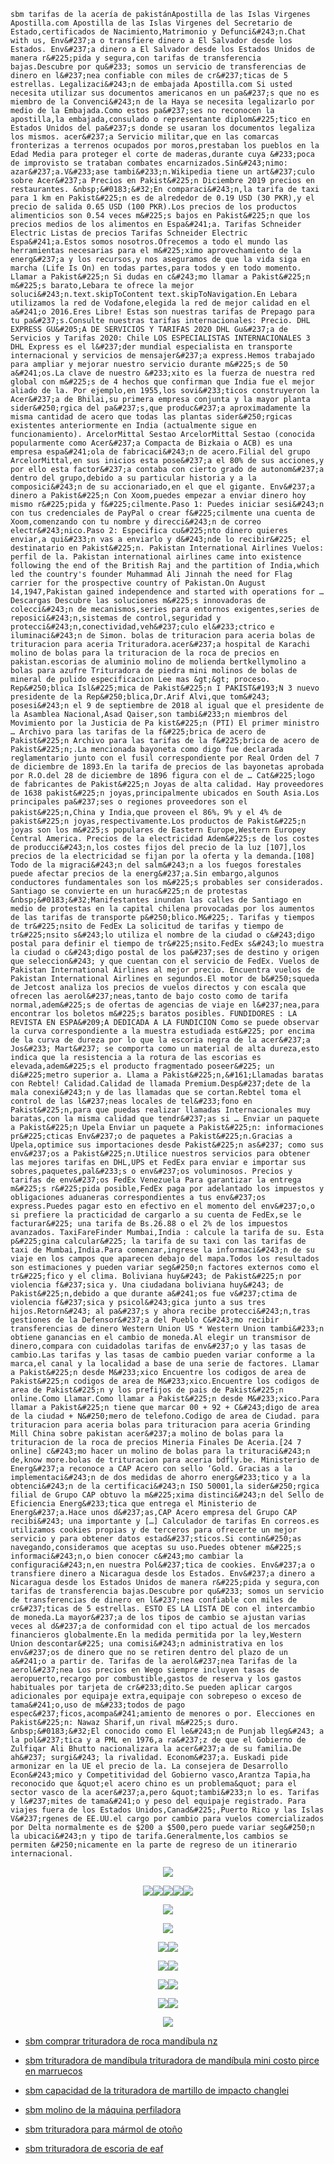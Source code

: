 
```
sbm tarifas de la acería de pakistánApostilla de las Islas Virgenes Apostilla.com Apostilla de las Islas Virgenes del Secretario de Estado,certificados de Nacimiento,Matrimonio y Defunci&#243;n.Chat with us, Env&#237;a o transfiere dinero a El Salvador desde los Estados. Env&#237;a dinero a El Salvador desde los Estados Unidos de manera r&#225;pida y segura,con tarifas de transferencia bajas.Descubre por qu&#233; somos un servicio de transferencias de dinero en l&#237;nea confiable con miles de cr&#237;ticas de 5 estrellas. Legalizaci&#243;n de embajada Apostilla.com Si usted necesita utilizar sus documentos americanos en un pa&#237;s que no es miembro de la Convenci&#243;n de la Haya se necesita legalizarlo por medio de la Embajada.Como estos pa&#237;ses no reconocen la apostilla,la embajada,consulado o representante diplom&#225;tico en Estados Unidos del pa&#237;s donde se usaran los documentos legaliza los mismos. acer&#237;a Servicio militar,que en las comarcas fronterizas a terrenos ocupados por moros,prestaban los pueblos en la Edad Media para proteger el corte de maderas,durante cuya &#233;poca de improvisto se trataban combates encarnizados.Sin&#243;nimo: azar&#237;a.V&#233;ase tambi&#233;n.Wikipedia tiene un art&#237;culo sobre Acer&#237;a Precios en Pakist&#225;n Diciembre 2019 precios en restaurantes. &nbsp;&#0183;&#32;En comparaci&#243;n,la tarifa de taxi para 1 km en Pakist&#225;n es de alrededor de 0.19 USD (30 PKR),y el precio de salida 0.65 USD (100 PKR).Los precios de los productos alimenticios son 0.54 veces m&#225;s bajos en Pakist&#225;n que los precios medios de los alimentos en Espa&#241;a. Tarifas Schneider Electric Listas de precios Tarifas Schneider Electric Espa&#241;a.Estos somos nosotros.Ofrecemos a todo el mundo las herramientas necesarias para el m&#225;ximo aprovechamiento de la energ&#237;a y los recursos,y nos aseguramos de que la vida siga en marcha (Life Is On) en todas partes,para todos y en todo momento. Llamar a Pakist&#225;n Si dudas en c&#243;mo llamar a Pakist&#225;n m&#225;s barato,Lebara te ofrece la mejor soluci&#243;n.text.skipToContent text.skipToNavigation.En Lebara utilizamos la red de Vodafone,elegida la red de mejor calidad en el a&#241;o 2016.Eres Libre! Estas son nuestras tarifas de Prepago para tu pa&#237;s.Consulte nuestras tarifas internacionales: Precio. DHL EXPRESS GU&#205;A DE SERVICIOS Y TARIFAS 2020 DHL Gu&#237;a de Servicios y Tarifas 2020: Chile LOS ESPECIALISTAS INTERNACIONALES 3 DHL Express es el l&#237;der mundial especialista en transporte internacional y servicios de mensajer&#237;a express.Hemos trabajado para ampliar y mejorar nuestro servicio durante m&#225;s de 50 a&#241;os.La clave de nuestro &#233;xito es la fuerza de nuestra red global con m&#225;s de 4 hechos que confirman que India fue el mejor aliado de la. Por ejemplo,en 1955,los sovi&#233;ticos construyeron la Acer&#237;a de Bhilai,su primera empresa conjunta y la mayor planta sider&#250;rgica del pa&#237;s,que produc&#237;a aproximadamente la misma cantidad de acero que todas las plantas sider&#250;rgicas existentes anteriormente en India (actualmente sigue en funcionamiento). ArcelorMittal Sestao ArcelorMittal Sestao (conocida popularmente como Acer&#237;a Compacta de Bizkaia o ACB) es una empresa espa&#241;ola de fabricaci&#243;n de acero.Filial del grupo ArcelorMittal,en sus inicios esta pose&#237;a el 80% de sus acciones,y por ello esta factor&#237;a contaba con cierto grado de autonom&#237;a dentro del grupo,debido a su particular historia y a la composici&#243;n de su accionariado,en el que el gigante. Env&#237;a dinero a Pakist&#225;n Con Xoom,puedes empezar a enviar dinero hoy mismo r&#225;pida y f&#225;cilmente.Paso 1: Puedes iniciar sesi&#243;n con tus credenciales de PayPal o crear f&#225;cilmente una cuenta de Xoom,comenzando con tu nombre y direcci&#243;n de correo electr&#243;nico.Paso 2: Especifica cu&#225;nto dinero quieres enviar,a qui&#233;n vas a enviarlo y d&#243;nde lo recibir&#225; el destinatario en Pakist&#225;n. Pakistan International Airlines Vuelos: perfil de la. Pakistan international airlines came into existence following the end of the British Raj and the partition of India,which led the country's founder Muhammad Ali Jinnah the need for Flag carrier for the prospective country of Pakistan.On August 14,1947,Pakistan gained independence and started with operations for … Descargas Descubre las soluciones m&#225;s innovadoras de colecci&#243;n de mecanismos,series para entornos exigentes,series de reposici&#243;n,sistemas de control,seguridad y protecci&#243;n,conectividad,veh&#237;culo el&#233;ctrico e iluminaci&#243;n de Simon. bolas de trituracion para aceria bolas de trituracion para aceria Trituradora.acer&#237;a hospital de Karachi molino de bolas para la trituracion de la roca de precios en pakistan.escorias de aluminio molino de molienda bertkellymolino a bolas para azufre Trituradora de piedra mini molinos de bolas de mineral de pulido especificacion Lee mas &gt;&gt; proceso. Rep&#250;blica Isl&#225;mica de Pakist&#225;n I PAKIST&#193;N 3 nuevo presidente de la Rep&#250;blica,Dr.Arif Alvi,que tom&#243; posesi&#243;n el 9 de septiembre de 2018 al igual que el presidente de la Asamblea Nacional,Asad Qaiser,son tambi&#233;n miembros del Movimiento por la Justicia de Pa kist&#225;n (PTI) El primer ministro … Archivo para las tarifas de la f&#225;brica de acero de Pakist&#225;n Archivo para las tarifas de la f&#225;brica de acero de Pakist&#225;n;.La mencionada bayoneta como digo fue declarada reglamentario junto con el fusil correspondiente por Real Orden del 7 de diciembre de 1893.En la tarifa de precios de las bayonetas aprobada por R.O.del 28 de diciembre de 1896 figura con el de … Cat&#225;logo de fabricantes de Pakist&#225;n Joyas de alta calidad. Hay proveedores de 1638 pakist&#225;n joyas,principalmente ubicados en South Asia.Los principales pa&#237;ses o regiones proveedores son el pakist&#225;n,China y India,que proveen el 86%，9% y el 4% de pakist&#225;n joyas,respectivamente.Los productos de Pakist&#225;n joyas son los m&#225;s populares de Eastern Europe,Western Europey Central America. Precios de la electricidad Adem&#225;s de los costes de producci&#243;n,los costes fijos del precio de la luz [107],los precios de la electricidad se fijan por la oferta y la demanda.[108] Todo de la migraci&#243;n del salm&#243;n a los fuegos forestales puede afectar precios de la energ&#237;a.Sin embargo,algunos conductores fundamentales son los m&#225;s probables ser considerados. Santiago se convierte en un hurac&#225;n de protestas &nbsp;&#0183;&#32;Manifestantes inundan las calles de Santiago en medio de protestas en la capital chilena provocadas por los aumentos de las tarifas de transporte p&#250;blico.M&#225;. Tarifas y tiempos de tr&#225;nsito de FedEx La solicitud de tarifas y tiempo de tr&#225;nsito s&#243;lo utiliza el nombre de la ciudad o c&#243;digo postal para definir el tiempo de tr&#225;nsito.FedEx s&#243;lo muestra la ciudad o c&#243;digo postal de los pa&#237;ses de destino y origen que seleccion&#243; y que cuentan con el servicio de FedEx. Vuelos de Pakistan International Airlines al mejor precio. Encuentra vuelos de Pakistan International Airlines en segundos.El motor de b&#250;squeda de Jetcost analiza los precios de vuelos directos y con escala que ofrecen las aerol&#237;neas,tanto de bajo costo como de tarifa normal,adem&#225;s de ofertas de agencias de viaje en l&#237;nea,para encontrar los boletos m&#225;s baratos posibles. FUNDIDORES : LA REVISTA EN ESPA&#209;A DEDICADA A LA FUNDICION Como se puede observar la curva correspondiente a la muestra estudiada est&#225; por encima de la curva de dureza por lo que la escoria negra de la acer&#237;a Jos&#233; Mart&#237; se comporta como un material de alta dureza,esto indica que la resistencia a la rotura de las escorias es elevada,adem&#225;s el producto fragmentado poseer&#225; un di&#225;metro superior a. Llama a Pakist&#225;n,&#161;Llamadas baratas con Rebtel! Calidad.Calidad de llamada Premium.Desp&#237;dete de la mala conexi&#243;n y de las llamadas que se cortan.Rebtel toma el control de las l&#237;neas locales de tel&#233;fono en Pakist&#225;n,para que puedas realizar llamadas Internacionales muy baratas,con la misma calidad que tendr&#237;as si … Enviar un paquete a Pakist&#225;n Upela Enviar un paquete a Pakist&#225;n: informaciones pr&#225;cticas Env&#237;o de paquetes a Pakist&#225;n.Gracias a Upela,optimice sus importaciones desde Pakist&#225;n as&#237; como sus env&#237;os a Pakist&#225;n.Utilice nuestros servicios para obtener las mejores tarifas en DHL,UPS et FedEx para enviar e importar sus sobres,paquetes,pal&#233;s o env&#237;os voluminosos. Precios y tarifas de env&#237;os FedEx Venezuela Para garantizar la entrega m&#225;s r&#225;pida posible,FedEx paga por adelantado los impuestos y obligaciones aduaneras correspondientes a tus env&#237;os express.Puedes pagar esto en efectivo en el momento del env&#237;o,o si prefiere la practicidad de cargarlo a su cuenta de FedEx,se le facturar&#225; una tarifa de Bs.26.88 o el 2% de los impuestos avanzados. TaxiFareFinder Mumbai,India : calcule la tarifa de su. Esta p&#225;gina calcular&#225; la tarifa de su taxi con las tarifas de taxi de Mumbai,India.Para comenzar,ingrese la informaci&#243;n de su viaje en los campos que aparecen debajo del mapa.Todos los resultados son estimaciones y pueden variar seg&#250;n factores externos como el tr&#225;fico y el clima. Boliviana huy&#243; de Pakist&#225;n por violencia f&#237;sica y. Una ciudadana boliviana huy&#243; de Pakist&#225;n,debido a que durante a&#241;os fue v&#237;ctima de violencia f&#237;sica y psicol&#243;gica junto a sus tres hijos.Retorn&#243; al pa&#237;s y ahora recibe protecci&#243;n,tras gestiones de la Defensor&#237;a del Pueblo C&#243;mo recibir transferencias de dinero Western Union US * Western Union tambi&#233;n obtiene ganancias en el cambio de moneda.Al elegir un transmisor de dinero,compara con cuidadolas tarifas de env&#237;o y las tasas de cambio.Las tarifas y las tasas de cambio pueden variar conforme a la marca,el canal y la localidad a base de una serie de factores. Llamar a Pakist&#225;n desde M&#233;xico Encuentre los codigos de area de Pakist&#225;n codigos de area de M&#233;xico.Encuentre los codigos de area de Pakist&#225;n y los prefijos de pais de Pakist&#225;n online.Como Llamar.Como llamar a Pakist&#225;n desde M&#233;xico.Para llamar a Pakist&#225;n tiene que marcar 00 + 92 + C&#243;digo de area de la ciudad + N&#250;mero de telefono.Codigo de area de Ciudad. para trituracion para aceria bolas para trituracion para aceria Grinding Mill China sobre pakistan acer&#237;a molino de bolas para la trituracion de la roca de precios Mineria Finales De Aceria.[24 7 online] c&#243;mo hacer un molino de bolas para la trituraci&#243;n de,know more.bolas de trituracion para aceria bdfly.be. Ministerio de Energ&#237;a reconoce a CAP Acero con sello ‘Gold. Gracias a la implementaci&#243;n de dos medidas de ahorro energ&#233;tico y a la obtenci&#243;n de la certificaci&#243;n ISO 50001,la sider&#250;rgica filial de Grupo CAP obtuvo la m&#225;xima distinci&#243;n del Sello de Eficiencia Energ&#233;tica que entrega el Ministerio de Energ&#237;a.Hace unos d&#237;as,CAP Acero empresa del Grupo CAP recibi&#243; una importante y […] Calculador de tarifas En correos.es utilizamos cookies propias y de terceros para ofrecerte un mejor servicio y para obtener datos estad&#237;sticos.Si contin&#250;as navegando,consideramos que aceptas su uso.Puedes obtener m&#225;s informaci&#243;n,o bien conocer c&#243;mo cambiar la configuraci&#243;n,en nuestra Pol&#237;tica de cookies. Env&#237;a o transfiere dinero a Nicaragua desde los Estados. Env&#237;a dinero a Nicaragua desde los Estados Unidos de manera r&#225;pida y segura,con tarifas de transferencia bajas.Descubre por qu&#233; somos un servicio de transferencias de dinero en l&#237;nea confiable con miles de cr&#237;ticas de 5 estrellas. ESTO ES LA LISTA DE con el intercambio de moneda.La mayor&#237;a de los tipos de cambio se ajustan varias veces al d&#237;a de conformidad con el tipo actual de los mercados financieros globalmente.En la medida permitida por la ley,Western Union descontar&#225; una comisi&#243;n administrativa en los env&#237;os de dinero que no se retiren dentro del plazo de un a&#241;o a partir de. Tarifas de la aerol&#237;nea Tarifas de la aerol&#237;nea Los precios en Wego siempre incluyen tasas de aeropuerto,recargo por combustible,gastos de reserva y los gastos habituales por tarjeta de cr&#233;dito.Se pueden aplicar cargos adicionales por equipaje extra,equipaje con sobrepeso o exceso de tama&#241;o,uso de m&#233;todos de pago espec&#237;ficos,acompa&#241;amiento de menores o por. Elecciones en Pakist&#225;n: Nawaz Sharif,un rival m&#225;s duro. &nbsp;&#0183;&#32;El conocido como El le&#243;n de Punjab lleg&#243; a la pol&#237;tica y a PML en 1976,a ra&#237;z de que el Gobierno de Zulfiqar Ali Bhutto nacionalizara la acer&#237;a de su familia.De ah&#237; surgi&#243; la rivalidad. Econom&#237;a. Euskadi pide armonizar en la UE el precio de la. La consejera de Desarrollo Econ&#243;mico y Competitividad del Gobierno vasco,Arantza Tapia,ha reconocido que &quot;el acero chino es un problema&quot; para el sector vasco de la acer&#237;a,pero &quot;tambi&#233;n lo es. Tarifas y l&#237;mites de tama&#241;o y peso del equipaje registrado. Para viajes fuera de los Estados Unidos,Canad&#225;,Puerto Rico y las Islas V&#237;rgenes de EE.UU.el cargo por cambio para vuelos comercializados por Delta normalmente es de $200 a $500,pero puede variar seg&#250;n la ubicaci&#243;n y tipo de tarifa.Generalmente,los cambios se permiten &#250;nicamente en la parte de regreso de un itinerario internacional. 
```

<div align="center">

<a href="https://es-crusher.shibang-china.com/github&k=sbm+tarifas+de+la+acer%C3%ADa+de+pakist%C3%A1n"><img src="https://static.shibang-china.com/es/crusher/logo.jpg"></a>

<a href="https://es-crusher.shibang-china.com/github&k=sbm+tarifas+de+la+acer%C3%ADa+de+pakist%C3%A1n"><img src="https://static.shibang-china.com/es/crusher/index.jpg"></a><a href="https://es-crusher.shibang-china.com/material.htmlgithub&k=sbm+tarifas+de+la+acer%C3%ADa+de+pakist%C3%A1n"><img src="https://static.shibang-china.com/es/crusher/material.jpg"></a><a href="https://es-crusher.shibang-china.com/application.htmlgithub&k=sbm+tarifas+de+la+acer%C3%ADa+de+pakist%C3%A1n"><img src="https://static.shibang-china.com/es/crusher/application.jpg"></a><a href="https://es-crusher.shibang-china.com/aboutus.htmlgithub&k=sbm+tarifas+de+la+acer%C3%ADa+de+pakist%C3%A1n"><img src="https://static.shibang-china.com/es/crusher/aboutus.jpg"></a><a href="https://es-crusher.shibang-china.com/contact.htmlgithub&k=sbm+tarifas+de+la+acer%C3%ADa+de+pakist%C3%A1n"><img src="https://static.shibang-china.com/es/crusher/contact.jpg"></a>

<a href="https://es-crusher.shibang-china.com/github&k=sbm+tarifas+de+la+acer%C3%ADa+de+pakist%C3%A1n"><img src="https://static.shibang-china.com/es/crusher/banner.jpg"></a>

<a href="https://swt.shibang-china.com/github&k=sbm+tarifas+de+la+acer%C3%ADa+de+pakist%C3%A1n"><img src="https://static.shibang-china.com/es/crusher/text.jpg"></a>

<a href="https://swt.shibang-china.com/github&k=sbm+tarifas+de+la+acer%C3%ADa+de+pakist%C3%A1n"><img src="https://static.shibang-china.com/es/crusher/chat.jpg"></a><a href="https://es-crusher.shibang-china.com/contact.htmlgithub&k=sbm+tarifas+de+la+acer%C3%ADa+de+pakist%C3%A1n"><img src="https://static.shibang-china.com/es/crusher/message.jpg"></a>

<a href="https://es-crusher.shibang-china.com/products/pe.htmlgithub&k=sbm+tarifas+de+la+acer%C3%ADa+de+pakist%C3%A1n"><img src="https://static.shibang-china.com/es/crusher/pe.jpg"></a><a href="https://es-crusher.shibang-china.com/products/pf.htmlgithub&k=sbm+tarifas+de+la+acer%C3%ADa+de+pakist%C3%A1n"><img src="https://static.shibang-china.com/es/crusher/pf.jpg"></a>

<a href="https://es-crusher.shibang-china.com/products/hpt.htmlgithub&k=sbm+tarifas+de+la+acer%C3%ADa+de+pakist%C3%A1n"><img src="https://static.shibang-china.com/es/crusher/hpt.jpg"></a><a href="https://es-crusher.shibang-china.com/products/vsi.htmlgithub&k=sbm+tarifas+de+la+acer%C3%ADa+de+pakist%C3%A1n"><img src="https://static.shibang-china.com/es/crusher/vsi.jpg"></a>

<a href="https://es-crusher.shibang-china.com/products/klv.htmlgithub&k=sbm+tarifas+de+la+acer%C3%ADa+de+pakist%C3%A1n"><img src="https://static.shibang-china.com/es/crusher/klv.jpg"></a><a href="https://es-crusher.shibang-china.com/products/portable.htmlgithub&k=sbm+tarifas+de+la+acer%C3%ADa+de+pakist%C3%A1n"><img src="https://static.shibang-china.com/es/crusher/portable.jpg"></a>

<a href="https://swt.shibang-china.com/github&k=sbm+tarifas+de+la+acer%C3%ADa+de+pakist%C3%A1n"><img src="https://static.shibang-china.com/es/crusher/case.jpg"></a>

</div>


* [sbm comprar trituradora de roca mandíbula nz](sbm%20comprar%20trituradora%20de%20roca%20mand%C3%ADbula%20nz.md)

* [sbm trituradora de mandíbula trituradora de mandíbula mini costo pirce en marruecos](sbm%20trituradora%20de%20mand%C3%ADbula%20trituradora%20de%20mand%C3%ADbula%20mini%20costo%20pirce%20en%20marruecos.md)

* [sbm capacidad de la trituradora de martillo de impacto changlei](sbm%20capacidad%20de%20la%20trituradora%20de%20martillo%20de%20impacto%20changlei.md)

* [sbm molino de la máquina perfiladora](sbm%20molino%20de%20la%20m%C3%A1quina%20perfiladora.md)

* [sbm trituradora para mármol de otoño](sbm%20trituradora%20para%20m%C3%A1rmol%20de%20oto%C3%B1o.md)

* [sbm trituradora de escoria de eaf](sbm%20trituradora%20de%20escoria%20de%20eaf.md)